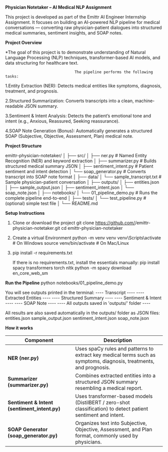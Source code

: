 **Physician Notetaker – AI Medical NLP Assignment**

This project is developed as part of the Emittr AI Engineer Internship Assignment.
It focuses on building an AI-powered NLP pipeline for medical conversations — converting raw physician-patient dialogues into structured medical summaries, sentiment insights, and SOAP notes.


**Project Overview**

*The goal of this project is to demonstrate understanding of Natural Language Processing (NLP) techniques, transformer-based AI models, and data structuring for healthcare text.

                                   The pipeline performs the following tasks:

1.Entity Extraction (NER): Detects medical entities like symptoms, diagnosis, treatment, and prognosis.

2.Structured Summarization: Converts transcripts into a clean, machine-readable JSON summary.

3.Sentiment & Intent Analysis: Detects the patient’s emotional tone and intent (e.g., Anxious, Reassured, Seeking reassurance).

4.SOAP Note Generation (Bonus): Automatically generates a structured SOAP (Subjective, Objective, Assessment, Plan) medical note.


**Project Structure**
                          
emittr-physician-notetaker/
│
├── src/
│   ├── ner.py                 # Named Entity Recognition (NER) and keyword extraction
│   ├── summarizer.py          # Builds structured medical summary JSON
│   ├── sentiment_intent.py    # Patient sentiment and intent detection
│   └── soap_generator.py      # Converts transcript into SOAP note format
│
├── data/
│   └── sample_transcript.txt  # Sample physician-patient conversation
│
├── outputs/
│   ├── entities.json
│   ├── sample_output.json
│   ├── sentiment_intent.json
│   └── soap_note.json
│
├── notebooks/
│   └── 01_pipeline_demo.py    # Runs the complete pipeline end-to-end
│
├── tests/
│   └── test_pipeline.py       # (optional) simple test file
│
└── README.md

**Setup Instructions**

1. Clone or download the project
   git clone https://github.com/<your-username>/emittr-physician-notetaker.git
   cd emittr-physician-notetaker

2. Create a virtual Environment
   python -m venv venv
   venv\Scripts\activate     # On Windows
   source venv/bin/activate  # On Mac/Linux

3. pip install -r requirements.txt

   If there is no requirements.txt, install the essentials manually:
   pip install spacy transformers torch nltk
   python -m spacy download en_core_web_sm


**Run the Pipeline**
  python notebooks/01_pipeline_demo.py

You will see outputs printed in the terminal:
---- Transcript ----
---- Extracted Entities ----
---- Structured Summary ----
---- Sentiment & Intent ----
---- SOAP Note ----
---- All outputs saved in 'outputs/' folder ----

All results are also saved automatically in the outputs/ folder as JSON files:
entities.json
sample_output.json
sentiment_intent.json
soap_note.json


**How it works**

| Component                                    | Description                                                                                                        |
| -------------------------------------------- | ------------------------------------------------------------------------------------------------------------------ |
| **NER (ner.py)**                             | Uses spaCy rules and patterns to extract key medical terms such as symptoms, diagnosis, treatments, and prognosis. |
| **Summarizer (summarizer.py)**               | Combines extracted entities into a structured JSON summary resembling a medical report.                            |
| **Sentiment & Intent (sentiment_intent.py)** | Uses transformer-based models (DistilBERT / zero-shot classification) to detect patient sentiment and intent.      |
| **SOAP Generator (soap_generator.py)**       | Organizes text into Subjective, Objective, Assessment, and Plan format, commonly used by physicians.               |



  
   
